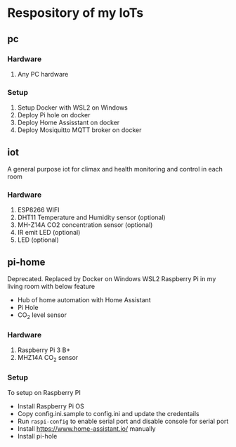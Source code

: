# Respository of my IoTs

## pc

### Hardware
1. Any PC hardware

### Setup
1. Setup Docker with WSL2 on Windows
2. Deploy Pi hole on docker
3. Deploy Home Assisstant on docker
4. Deploy Mosiquitto MQTT broker on docker

## iot
A general purpose iot for climax and health monitoring and control in each room 

### Hardware
1. ESP8266 WIFI
2. DHT11 Temperature and Humidity sensor (optional)
3. MH-Z14A CO2 concentration sensor (optional)
4. IR emit LED (optional)
5. LED (optional)

## pi-home
Deprecated. Replaced by Docker on Windows WSL2
Raspberry Pi in my living room with below feature
* Hub of home automation with Home Assistant
* Pi Hole 
* CO<sub>2</sub> level sensor

### Hardware
1. Raspberry Pi 3 B+
2. MHZ14A CO<sub>2</sub> sensor

### Setup
To setup on Raspberry PI
* Install Raspberry Pi OS
* Copy config.ini.sample to config.ini and update the credentails
* Run `raspi-config` to enable serial port and disable console for serial port
* Install https://www.home-assistant.io/ manually
* Install pi-hole

